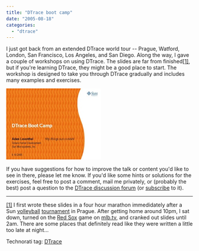 ```yaml
---
title: "DTrace boot camp"
date: "2005-08-18"
categories: 
  - "dtrace"
---
```


I just got back from an extended DTrace world tour -- Prague, Watford, London, San Francisco, Los Angeles, and San Diego. Along the way, I gave a couple of workshops on using DTrace. The slides are far from finished[\[1\]](#slides_story), but if you're learning DTrace, they might be a good place to start. The workshop is designed to take you through DTrace gradually and includes many examples and exercises.

[![](images/dtrace_course.2005.8.18.jpg)](http://dtrace.org/resources/ahl/dtrace_course.2005.8.18.pdf)

If you have suggestions for how to improve the talk or content you'd like to see in there, please let me know. If you'd like some hints or solutions for the exercises, feel free to post a comment, mail me privately, or (probably the best) post a question to the [DTrace discussion forum](http://www.opensolaris.org/jive/forum.jspa?forumID=7) (or [subscribe](mailto:dtrace-discuss-subscribe@opensolaris.org) to it).

* * *

[\[1\]](#slides_story_ref) I first wrote these slides in a four hour marathon immedidately after a Sun [volleyball](http://blogs.sun.com/roller/page/roumen?entry=netbeans_volleyball_party) [tournament](http://blogs.sun.com/roller/page/lukas?entry=volleyball_tournament_kick_off) in Prague. After getting home around 10pm, I sat down, turned on the [Red Sox](http://bostondirtdogs.com/) game on [mlb.tv](http://mlb.tv), and cranked out slides until 2am. There are some places that definitely read like they were written a little too late at night...

Technorati tag: [DTrace](http://technorati.com/tag/DTrace)
